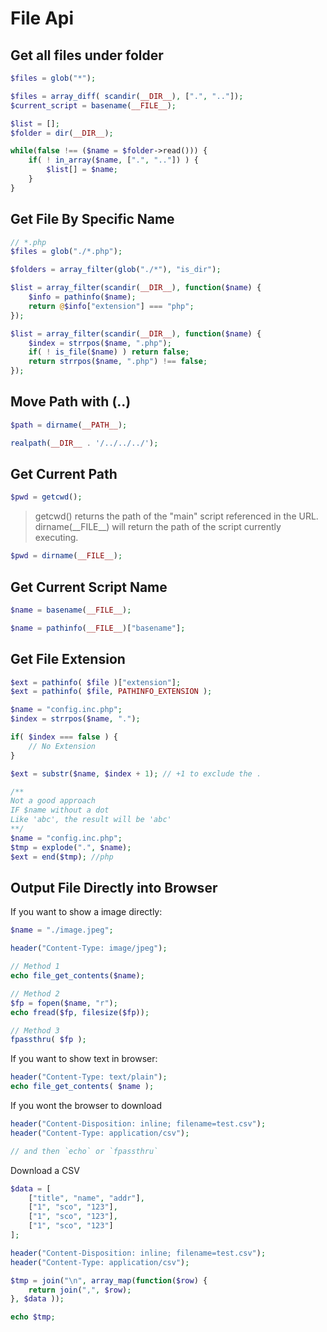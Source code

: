 # File Api

## Get all files under folder
```php
$files = glob("*");
```

```php
$files = array_diff( scandir(__DIR__), [".", ".."]);
$current_script = basename(__FILE__);
```

```php
$list = [];
$folder = dir(__DIR__);

while(false !== ($name = $folder->read())) {
    if( ! in_array($name, [".", ".."]) ) {
        $list[] = $name;
    }
}
```

## Get File By Specific Name
```php
// *.php
$files = glob("./*.php");

$folders = array_filter(glob("./*"), "is_dir");
```

```php
$list = array_filter(scandir(__DIR__), function($name) {
    $info = pathinfo($name);
    return @$info["extension"] === "php";
});
```

```php
$list = array_filter(scandir(__DIR__), function($name) {
    $index = strrpos($name, ".php");
    if( ! is_file($name) ) return false;
    return strrpos($name, ".php") !== false;
});
```

## Move Path with (\.\.)
```php
$path = dirname(__PATH__);
```

```php
realpath(__DIR__ . '/../../../');
```

## Get Current Path
```php
$pwd = getcwd();
```

> getcwd() returns the path of the "main" script referenced in the URL.
dirname(\_\_FILE\_\_) will return the path of the script currently executing.

```php
$pwd = dirname(__FILE__);
```

## Get Current Script Name
```php
$name = basename(__FILE__);
```

```php
$name = pathinfo(__FILE__)["basename"];
```

## Get File Extension
```php
$ext = pathinfo( $file )["extension"];
$ext = pathinfo( $file, PATHINFO_EXTENSION );
```

```php
$name = "config.inc.php";
$index = strrpos($name, ".");

if( $index === false ) {
    // No Extension
}

$ext = substr($name, $index + 1); // +1 to exclude the . 
```

```php
/**
Not a good approach
IF $name without a dot 
Like 'abc', the result will be 'abc'
**/
$name = "config.inc.php";
$tmp = explode(".", $name);
$ext = end($tmp); //php
```

## Output File Directly into Browser
If you want to show a image directly:
```php
$name = "./image.jpeg";

header("Content-Type: image/jpeg");

// Method 1
echo file_get_contents($name);

// Method 2
$fp = fopen($name, "r");
echo fread($fp, filesize($fp));

// Method 3
fpassthru( $fp );
```

If you want to show text in browser:
```php
header("Content-Type: text/plain");
echo file_get_contents( $name );
```

If you wont the browser to download
```php
header("Content-Disposition: inline; filename=test.csv");
header("Content-Type: application/csv");

// and then `echo` or `fpassthru`
```

Download a CSV
```php
$data = [
    ["title", "name", "addr"],
    ["1", "sco", "123"],
    ["1", "sco", "123"],
    ["1", "sco", "123"]
];

header("Content-Disposition: inline; filename=test.csv");
header("Content-Type: application/csv");

$tmp = join("\n", array_map(function($row) {
    return join(",", $row);
}, $data ));

echo $tmp;
```
